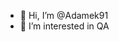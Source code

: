 - 👋 Hi, I’m @Adamek91
- 👀 I’m interested in QA

<!---
Adamek91/Adamek91 is a ✨ special ✨ repository because its `README.md` (this file) appears on your GitHub profile.
You can click the Preview link to take a look at your changes.
--->
